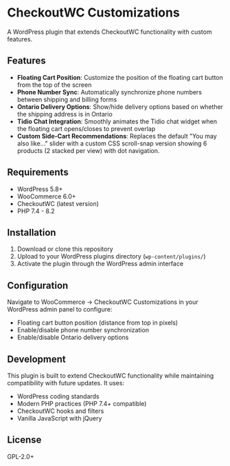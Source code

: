 # CheckoutWC Customizations

A WordPress plugin that extends CheckoutWC functionality with custom features.

## Features

- **Floating Cart Position**: Customize the position of the floating cart button from the top of the screen
- **Phone Number Sync**: Automatically synchronize phone numbers between shipping and billing forms
- **Ontario Delivery Options**: Show/hide delivery options based on whether the shipping address is in Ontario
- **Tidio Chat Integration**: Smoothly animates the Tidio chat widget when the floating cart opens/closes to prevent overlap
- **Custom Side-Cart Recommendations**: Replaces the default "You may also like..." slider with a custom CSS scroll-snap version showing 6 products (2 stacked per view) with dot navigation.

## Requirements

- WordPress 5.8+
- WooCommerce 6.0+
- CheckoutWC (latest version)
- PHP 7.4 - 8.2

## Installation

1. Download or clone this repository
2. Upload to your WordPress plugins directory (`wp-content/plugins/`)
3. Activate the plugin through the WordPress admin interface

## Configuration

Navigate to WooCommerce → CheckoutWC Customizations in your WordPress admin panel to configure:

- Floating cart button position (distance from top in pixels)
- Enable/disable phone number synchronization
- Enable/disable Ontario delivery options

## Development

This plugin is built to extend CheckoutWC functionality while maintaining compatibility with future updates. It uses:

- WordPress coding standards
- Modern PHP practices (PHP 7.4+ compatible)
- CheckoutWC hooks and filters
- Vanilla JavaScript with jQuery

## License

GPL-2.0+ 